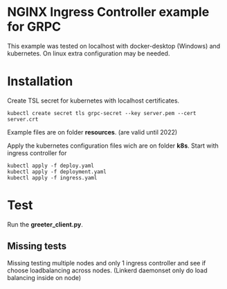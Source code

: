 # NGINX Ingress Controller example for GRPC

This example was tested on localhost with docker-desktop (Windows) and kubernetes.
On linux extra configuration may be needed.

# Installation

Create TSL secret for kubernetes with localhost certificates.
```
kubectl create secret tls grpc-secret --key server.pem --cert server.crt
```
Example files are on folder **resources**. (are valid until 2022)

Apply the kubernetes configuration files wich are on folder **k8s**.
Start with ingress controller for 
```
kubectl apply -f deploy.yaml
kubectl apply -f deployment.yaml
kubectl apply -f ingress.yaml
```

# Test

Run the **greeter_client.py**.

## Missing tests
Missing testing multiple nodes and only 1 ingress controller and see if choose loadbalancing across nodes.
(Linkerd daemonset only do load balancing inside on node)
